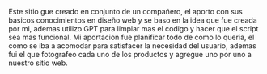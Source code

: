 Este sitio gue creado en conjunto de un compañero,
el aporto con sus basicos conocimientos en diseño web
y se baso en la idea que fue creada por mi, ademas 
utilizo GPT para limpiar mas el codigo y hacer que el 
script sea mas funcional. Mi aportacion fue planificar 
todo de como lo queria, el como se iba a acomodar para 
satisfacer la necesidad del usuario, ademas fui el 
que fotografeo cada uno de los productos y agregue uno 
por uno a nuestro sitio web. 
